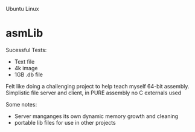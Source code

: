 Ubuntu Linux

# asmLib
Sucessful Tests:
- Text file
- 4k image
- 1GB .db file

Felt like doing a challenging project to help teach myself 64-bit assembly. Simplistic file server and client, in PURE assembly no C externals used

Some notes:

- Server manganges its own dynamic memory growth and cleaning
- portable lib files for use in other projects

